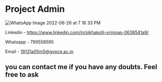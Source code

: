 # Project Admin

![WhatsApp Image 2022-06-26 at 7 18 33 PM](https://user-images.githubusercontent.com/60481830/175817354-a0db6fb3-e4e3-449c-b845-3c23b474dd97.jpeg)

Linkedin - https://www.linkedin.com/in/sikhakolli-srinivas-0638541a9/

Whatsapp - 799558595

Email - 19131a05m5@gvpce.ac.in

## you can contact me if you have any doubts. Feel free to ask


